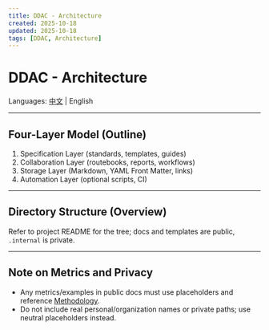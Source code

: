 ```yaml
---
title: DDAC - Architecture
created: 2025-10-18
updated: 2025-10-18
tags: [DDAC, Architecture]
---
```


# DDAC - Architecture

Languages: [中文](02-架构设计.md) | English

---

## Four-Layer Model (Outline)
1. Specification Layer (standards, templates, guides)
2. Collaboration Layer (routebooks, reports, workflows)
3. Storage Layer (Markdown, YAML Front Matter, links)
4. Automation Layer (optional scripts, CI)

---

## Directory Structure (Overview)
Refer to project README for the tree; docs and templates are public, `.internal` is private.

---

## Note on Metrics and Privacy
- Any metrics/examples in public docs must use placeholders and reference [Methodology](./methodology.en.md).
- Do not include real personal/organization names or private paths; use neutral placeholders instead.
